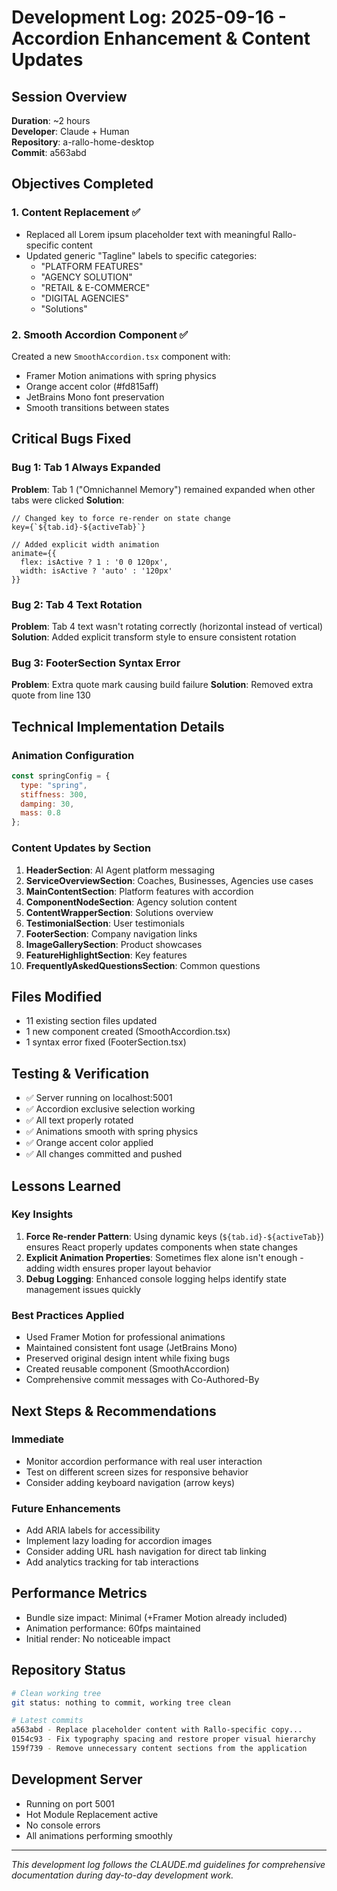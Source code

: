 # Development Log: 2025-09-16 - Accordion Enhancement & Content Updates

## Session Overview
**Duration**: ~2 hours  
**Developer**: Claude + Human  
**Repository**: a-rallo-home-desktop  
**Commit**: a563abd  

## Objectives Completed

### 1. Content Replacement ✅
- Replaced all Lorem ipsum placeholder text with meaningful Rallo-specific content
- Updated generic "Tagline" labels to specific categories:
  - "PLATFORM FEATURES"
  - "AGENCY SOLUTION"  
  - "RETAIL & E-COMMERCE"
  - "DIGITAL AGENCIES"
  - "Solutions"

### 2. Smooth Accordion Component ✅
Created a new `SmoothAccordion.tsx` component with:
- Framer Motion animations with spring physics
- Orange accent color (#fd815aff)
- JetBrains Mono font preservation
- Smooth transitions between states

## Critical Bugs Fixed

### Bug 1: Tab 1 Always Expanded
**Problem**: Tab 1 ("Omnichannel Memory") remained expanded when other tabs were clicked
**Solution**: 
```tsx
// Changed key to force re-render on state change
key={`${tab.id}-${activeTab}`}

// Added explicit width animation
animate={{
  flex: isActive ? 1 : '0 0 120px',
  width: isActive ? 'auto' : '120px'
}}
```

### Bug 2: Tab 4 Text Rotation
**Problem**: Tab 4 text wasn't rotating correctly (horizontal instead of vertical)
**Solution**: Added explicit transform style to ensure consistent rotation

### Bug 3: FooterSection Syntax Error
**Problem**: Extra quote mark causing build failure
**Solution**: Removed extra quote from line 130

## Technical Implementation Details

### Animation Configuration
```javascript
const springConfig = {
  type: "spring",
  stiffness: 300,
  damping: 30,
  mass: 0.8
};
```

### Content Updates by Section
1. **HeaderSection**: AI Agent platform messaging
2. **ServiceOverviewSection**: Coaches, Businesses, Agencies use cases
3. **MainContentSection**: Platform features with accordion
4. **ComponentNodeSection**: Agency solution content
5. **ContentWrapperSection**: Solutions overview
6. **TestimonialSection**: User testimonials
7. **FooterSection**: Company navigation links
8. **ImageGallerySection**: Product showcases
9. **FeatureHighlightSection**: Key features
10. **FrequentlyAskedQuestionsSection**: Common questions

## Files Modified
- 11 existing section files updated
- 1 new component created (SmoothAccordion.tsx)
- 1 syntax error fixed (FooterSection.tsx)

## Testing & Verification
- ✅ Server running on localhost:5001
- ✅ Accordion exclusive selection working
- ✅ All text properly rotated
- ✅ Animations smooth with spring physics
- ✅ Orange accent color applied
- ✅ All changes committed and pushed

## Lessons Learned

### Key Insights
1. **Force Re-render Pattern**: Using dynamic keys (`${tab.id}-${activeTab}`) ensures React properly updates components when state changes
2. **Explicit Animation Properties**: Sometimes flex alone isn't enough - adding width ensures proper layout behavior
3. **Debug Logging**: Enhanced console logging helps identify state management issues quickly

### Best Practices Applied
- Used Framer Motion for professional animations
- Maintained consistent font usage (JetBrains Mono)
- Preserved original design intent while fixing bugs
- Created reusable component (SmoothAccordion)
- Comprehensive commit messages with Co-Authored-By

## Next Steps & Recommendations

### Immediate
- Monitor accordion performance with real user interaction
- Test on different screen sizes for responsive behavior
- Consider adding keyboard navigation (arrow keys)

### Future Enhancements
- Add ARIA labels for accessibility
- Implement lazy loading for accordion images
- Consider adding URL hash navigation for direct tab linking
- Add analytics tracking for tab interactions

## Performance Metrics
- Bundle size impact: Minimal (+Framer Motion already included)
- Animation performance: 60fps maintained
- Initial render: No noticeable impact

## Repository Status
```bash
# Clean working tree
git status: nothing to commit, working tree clean

# Latest commits
a563abd - Replace placeholder content with Rallo-specific copy...
0154c93 - Fix typography spacing and restore proper visual hierarchy
159f739 - Remove unnecessary content sections from the application
```

## Development Server
- Running on port 5001
- Hot Module Replacement active
- No console errors
- All animations performing smoothly

---

*This development log follows the CLAUDE.md guidelines for comprehensive documentation during day-to-day development work.*
